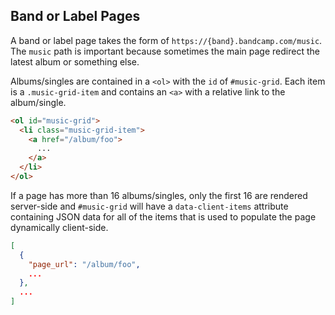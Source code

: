 ## Band or Label Pages

A band or label page takes the form of `https://{band}.bandcamp.com/music`. The
`music` path is important because sometimes the main page redirect the latest
album or something else.

Albums/singles are contained in a `<ol>` with the `id` of `#music-grid`. Each
item is a `.music-grid-item` and contains an `<a>` with a relative link to the
album/single.

```html
<ol id="music-grid">
  <li class="music-grid-item">
    <a href="/album/foo">
      ...
    </a>
  </li>
</ol>
```

If a page has more than 16 albums/singles, only the first 16 are rendered
server-side and `#music-grid` will have a `data-client-items` attribute containing JSON data for all of the items that is used to populate the page dynamically client-side.

```json
[
  {
    "page_url": "/album/foo",
    ...
  },
  ...
]
```
